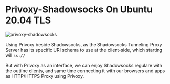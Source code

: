 # Privoxy-Shadowsocks On Ubuntu 20.04 TLS
![privoxy-shadowsocks](https://netslovers.com/wp-content/uploads/2022/03/privoxy-shadowsocks-ubuntu-server-proxy.png)


Using Privoxy beside Shadowsocks, as the Shadowsocks Tunneling Proxy Server has its specific URI schema to use at the client-side, which starting will  `ss://`  

But with Privoxy as an interface, we can enjoy Shadowsocks regulare with the outilne clients, and same time connecting it with our browsers and apps as HTTP/HTTPS Proxy using Privoxy.

